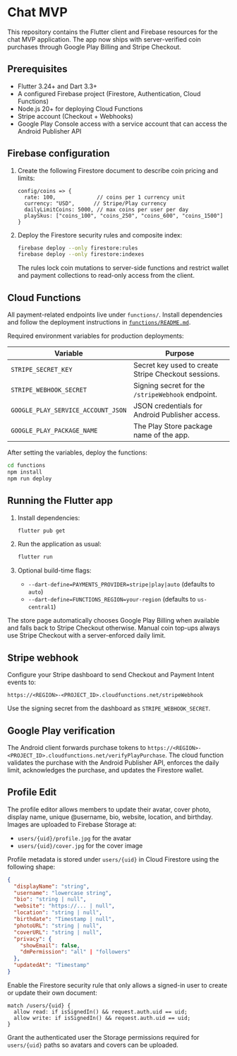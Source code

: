 # Chat MVP

This repository contains the Flutter client and Firebase resources for the chat
MVP application. The app now ships with server-verified coin purchases through
Google Play Billing and Stripe Checkout.

## Prerequisites

- Flutter 3.24+ and Dart 3.3+
- A configured Firebase project (Firestore, Authentication, Cloud Functions)
- Node.js 20+ for deploying Cloud Functions
- Stripe account (Checkout + Webhooks)
- Google Play Console access with a service account that can access the
  Android Publisher API

## Firebase configuration

1. Create the following Firestore document to describe coin pricing and limits:

   ```text
   config/coins => {
     rate: 100,             // coins per 1 currency unit
     currency: "USD",      // Stripe/Play currency
     dailyLimitCoins: 5000, // max coins per user per day
     playSkus: ["coins_100", "coins_250", "coins_600", "coins_1500"]
   }
   ```

2. Deploy the Firestore security rules and composite index:

   ```bash
   firebase deploy --only firestore:rules
   firebase deploy --only firestore:indexes
   ```

   The rules lock coin mutations to server-side functions and restrict wallet
   and payment collections to read-only access from the client.

## Cloud Functions

All payment-related endpoints live under `functions/`. Install dependencies and
follow the deployment instructions in [`functions/README.md`](functions/README.md).

Required environment variables for production deployments:

| Variable | Purpose |
| --- | --- |
| `STRIPE_SECRET_KEY` | Secret key used to create Stripe Checkout sessions. |
| `STRIPE_WEBHOOK_SECRET` | Signing secret for the `/stripeWebhook` endpoint. |
| `GOOGLE_PLAY_SERVICE_ACCOUNT_JSON` | JSON credentials for Android Publisher access. |
| `GOOGLE_PLAY_PACKAGE_NAME` | The Play Store package name of the app. |

After setting the variables, deploy the functions:

```bash
cd functions
npm install
npm run deploy
```

## Running the Flutter app

1. Install dependencies:

   ```bash
   flutter pub get
   ```

2. Run the application as usual:

   ```bash
   flutter run
   ```

3. Optional build-time flags:
   - `--dart-define=PAYMENTS_PROVIDER=stripe|play|auto` (defaults to `auto`)
   - `--dart-define=FUNCTIONS_REGION=your-region` (defaults to `us-central1`)

The store page automatically chooses Google Play Billing when available and
falls back to Stripe Checkout otherwise. Manual coin top-ups always use Stripe
Checkout with a server-enforced daily limit.

## Stripe webhook

Configure your Stripe dashboard to send Checkout and Payment Intent events to:

```
https://<REGION>-<PROJECT_ID>.cloudfunctions.net/stripeWebhook
```

Use the signing secret from the dashboard as `STRIPE_WEBHOOK_SECRET`.

## Google Play verification

The Android client forwards purchase tokens to
`https://<REGION>-<PROJECT_ID>.cloudfunctions.net/verifyPlayPurchase`. The cloud
function validates the purchase with the Android Publisher API, enforces the
daily limit, acknowledges the purchase, and updates the Firestore wallet.

## Profile Edit

The profile editor allows members to update their avatar, cover photo, display
name, unique @username, bio, website, location, and birthday. Images are
uploaded to Firebase Storage at:

- `users/{uid}/profile.jpg` for the avatar
- `users/{uid}/cover.jpg` for the cover image

Profile metadata is stored under `users/{uid}` in Cloud Firestore using the
following shape:

```json
{
  "displayName": "string",
  "username": "lowercase string",
  "bio": "string | null",
  "website": "https://... | null",
  "location": "string | null",
  "birthdate": "Timestamp | null",
  "photoURL": "string | null",
  "coverURL": "string | null",
  "privacy": {
    "showEmail": false,
    "dmPermission": "all" | "followers"
  },
  "updatedAt": "Timestamp"
}
```

Enable the Firestore security rule that only allows a signed-in user to create
or update their own document:

```text
match /users/{uid} {
  allow read: if isSignedIn() && request.auth.uid == uid;
  allow write: if isSignedIn() && request.auth.uid == uid;
}
```

Grant the authenticated user the Storage permissions required for `users/{uid}`
paths so avatars and covers can be uploaded.
